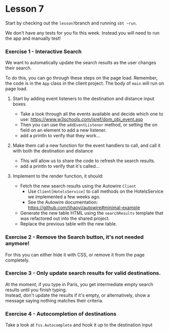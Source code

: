 # Lesson 7

Start by checking out the `lesson7`branch and running `sbt ~run`.

We don't have any tests for you fix this week. Instead you will need to run the app and manually test!


### Exercise 1 - Interactive Search
We want to automatically update the search results as the user changes their search. 

To do this, you can go through these steps on the page load. Remember, the code is in the `App` class in the client project. The body of `main` will run on page load.

1. Start by adding event listeners to the destination and distance input boxes.
    * Take a look through all the events available and decide which one to use: https://www.w3schools.com/jsref/dom_obj_event.asp
    * Then you can use the `addEventListener` method, or setting the on<eventname> field on an element to add a new listener.
    * add a println to verify that they work...
  
2. Make them call a new function for the event handlers to call, and call it with both the destination and distance
    * This will allow us to share the code to refresh the search results.
    * add a println to verify that it's called...
    
2. Implement to the render function, it should:
    * Fetch the new search results using the Autowire `Client`
        * Use `Client[HotelsService]` to call methods on the HotelsService we implemented a few weeks ago. 
        * See the Autowire documentation: https://github.com/lihaoyi/autowire#minimal-example
    * Generate the new table HTML using the `searchResults` template that was refactored out into the shared project.
    * Replace the previous table with the new table.
    
### Exercise 2 - Remove the Search button, it's not needed anymore!
For this you can either hide it with CSS, or remove it from the page completely.

### Exercise 3 - Only update search results for valid destinations.  
At the moment, if you type in Paris, you get intermediate empty search results until you finish typing.  
Instead, don't update the results if it's empty, or alternatively, show a message saying nothing matches their criteria.

### Exercise 4 - Autocompletion of destinations
Take a look at `fss.Autocomplete` and hook it up to the destination input
    